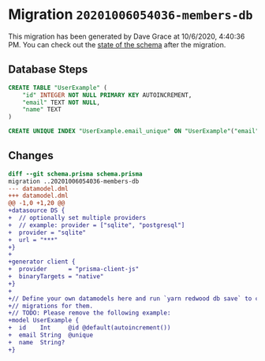 # Migration `20201006054036-members-db`

This migration has been generated by Dave Grace at 10/6/2020, 4:40:36 PM.
You can check out the [state of the schema](./schema.prisma) after the migration.

## Database Steps

```sql
CREATE TABLE "UserExample" (
    "id" INTEGER NOT NULL PRIMARY KEY AUTOINCREMENT,
    "email" TEXT NOT NULL,
    "name" TEXT
)

CREATE UNIQUE INDEX "UserExample.email_unique" ON "UserExample"("email")
```

## Changes

```diff
diff --git schema.prisma schema.prisma
migration ..20201006054036-members-db
--- datamodel.dml
+++ datamodel.dml
@@ -1,0 +1,20 @@
+datasource DS {
+  // optionally set multiple providers
+  // example: provider = ["sqlite", "postgresql"]
+  provider = "sqlite"
+  url = "***"
+}
+
+generator client {
+  provider      = "prisma-client-js"
+  binaryTargets = "native"
+}
+
+// Define your own datamodels here and run `yarn redwood db save` to create
+// migrations for them.
+// TODO: Please remove the following example:
+model UserExample {
+  id    Int     @id @default(autoincrement())
+  email String  @unique
+  name  String?
+}
```


